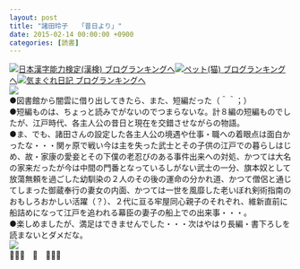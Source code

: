 ```yaml
---
layout: post
title: "諸田玲子　　「昔日より」"
date: 2015-02-14 00:00:00 +0900
categories: [読書]
---
```


[![](/syuusyuu9701/assets/images/諸田玲子-「昔日より」-br_c_3028_1.gif)](http://blog.with2.net/link.php?1659096:3028 "日本漢字能力検定(漢検) ブログランキングへ")[日本漢字能力検定(漢検) ブログランキングへ](http://blog.with2.net/link.php?1659096:3028)[![](/syuusyuu9701/assets/images/諸田玲子-「昔日より」-br_c_1348_1.gif)](http://blog.with2.net/link.php?1659096:1348 "ペット(猫) ブログランキングへ")[ペット(猫) ブログランキングへ](http://blog.with2.net/link.php?1659096:1348)[![](/syuusyuu9701/assets/images/諸田玲子-「昔日より」-br_c_9257_1.gif)](http://blog.with2.net/link.php?1659096:9257 "気まぐれ日記 ブログランキングへ")[気まぐれ日記 ブログランキングへ](http://blog.with2.net/link.php?1659096:9257)  
![](/syuusyuu9701/assets/images/諸田玲子-「昔日より」-81f1b17f87345192e3a232fffab7e66a.png)  
●図書館から闇雲に借り出してきたら、また、短編だった（＾＾；）  
●短編ものは、ちょっと読みでがないのでつまらないな。計８編の短編ものでしたが、江戸時代、各主人公の昔日と現在を交錯させながらの物語。  
●ま、でも、諸田さんの設定した各主人公の境遇や仕事・職への着眼点は面白かったな・・・関ヶ原で戦い今は主を失った武士とその子供の江戸での暮らしはじめ、故・家康の愛妾とその下僕の老忍びのある事件出来への対処、かつては大名の家来だったが今は中間の門番となっているしがない武士の一分、旗本奴として放蕩無頼を過ごした幼馴染の２人のその後の運命の分かれ道、かつて僧侶と通じてしまった御蔵奉行の妻女の内面、かつては一世を風靡した老いぼれ剣術指南のおもしろおかしい活躍（？）、２代に亘る牢屋同心親子のそれぞれ、維新直前に船詰めになって江戸を追われる幕臣の妻子の船上での出来事・・・。  
●楽しめましたが、満足はできませんでした・・・次はやはり長編・書下ろしを読まないとダメだな。  
![](/syuusyuu9701/assets/images/諸田玲子-「昔日より」-0cccb80f4f98d961017ceea8af55e5ef.png)  
👋👋👋　🐑　👋👋👋  
  